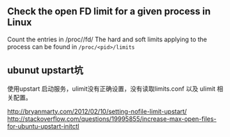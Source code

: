 ## Check the open FD limit for a given process in Linux

Count the entries in /proc/<pid>/fd/
The hard and soft limits applying to the process can be found in `/proc/<pid>/limits`


## ubunut upstart坑

使用upstart 启动服务，ulimit没有正确设置，没有读取limits.conf 以及 ulimit 相关配置。

http://bryanmarty.com/2012/02/10/setting-nofile-limit-upstart/
http://stackoverflow.com/questions/19995855/increase-max-open-files-for-ubuntu-upstart-initctl
